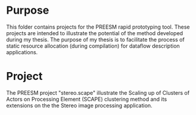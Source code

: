 # Purpose
This folder contains projects for the PREESM rapid prototyping tool.
These projects are intended to illustrate the potential of the method developed during my thesis.
The purpose of my thesis is to facilitate the process of static resource allocation (during compilation) for dataflow description applications.

# Project
The PREESM project "stereo.scape" illustrate the Scaling up of Clusters of Actors on Processing Element (SCAPE) clustering method and its extensions on the the Stereo image processing application.

